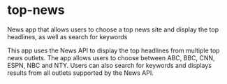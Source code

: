 # top-news
News app that allows users to choose a top news site and display the top headlines, as well as search for keywords

  This app uses the News API to display the top headlines from multiple top news outlets. The app allows users to choose between ABC, BBC,
CNN, ESPN, NBC and NTY. Users can also search for keywords and displays results from all outlets supported by the News API.
